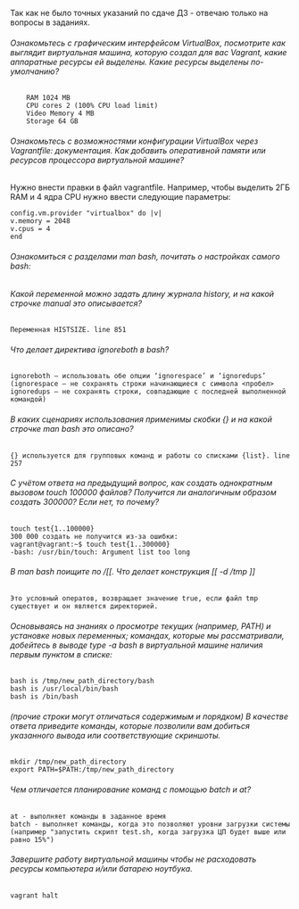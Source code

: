Так как не было точных указаний по сдаче ДЗ - отвечаю только на вопросы в заданиях.

###### Ознакомьтесь с графическим интерфейсом VirtualBox, посмотрите как выглядит виртуальная машина, которую создал для вас Vagrant, какие аппаратные ресурсы ей выделены. Какие ресурсы выделены по-умолчанию?    
        RAM 1024 MB 
        CPU cores 2 (100% CPU load limit)
        Video Memory 4 MB
        Storage 64 GB


###### Ознакомьтесь с возможностями конфигурации VirtualBox через Vagrantfile: документация. Как добавить оперативной памяти или ресурсов процессора виртуальной машине?    
Нужно внести правки в файл vagrantfile. Например, чтобы выделить 2ГБ RAM и 4 ядра CPU нужно ввести следующие параметры:

    config.vm.provider "virtualbox" do |v| 
    v.memory = 2048     
    v.cpus = 4 
    end

###### Ознакомиться с разделами man bash, почитать о настройках самого bash: 
###### Какой переменной можно задать длину журнала history, и на какой строчке manual это описывается?
    Переменная HISTSIZE. line 851
###### Что делает директива ignoreboth в bash?
    ignoreboth — использовать обе опции ‘ignorespace’ и ‘ignoredups’ (ignorespace — не сохранять строки начинающиеся с символа <пробел> ignoredups — не сохранять строки, совпадающие с последней выполненной командой)

###### В каких сценариях использования применимы скобки {} и на какой строчке man bash это описано?
    {} используется для групповых команд и работы со списками {list}. line 257


###### С учётом ответа на предыдущий вопрос, как создать однократным вызовом touch 100000 файлов? Получится ли аналогичным образом создать 300000? Если нет, то почему?
    touch test{1..100000}
    300 000 создать не получится из-за ошибки:
    vagrant@vagrant:~$ touch test{1..300000}
    -bash: /usr/bin/touch: Argument list too long

###### В man bash поищите по /\[\[. Что делает конструкция [[ -d /tmp ]]    
    Это условный оператов, возвращает значение true, если файл tmp существует и он является директорией.

###### Основываясь на знаниях о просмотре текущих (например, PATH) и установке новых переменных; командах, которые мы рассматривали, добейтесь в выводе type -a bash в виртуальной машине наличия первым пунктом в списке:
    bash is /tmp/new_path_directory/bash
    bash is /usr/local/bin/bash
    bash is /bin/bash
###### (прочие строки могут отличаться содержимым и порядком) В качестве ответа приведите команды, которые позволили вам добиться указанного вывода или соответствующие скриншоты.
    mkdir /tmp/new_path_directory
    export PATH=$PATH:/tmp/new_path_directory

###### Чем отличается планирование команд с помощью batch и at?
    at - выполняет команды в заданное время
    batch - выполняет команды, когда это позволяют уровни загрузки системы (например "запустить скрипт test.sh, когда загрузка ЦП будет выше или равно 15%")


###### Завершите работу виртуальной машины чтобы не расходовать ресурсы компьютера и/или батарею ноутбука.
    vagrant halt
    

